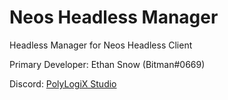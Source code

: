# Neos Headless Manager
 Headless Manager for Neos Headless Client

Primary Developer: Ethan Snow (Bitman#0669)

Discord: [PolyLogiX Studio](https://discord.gg/6y2A4Pk)